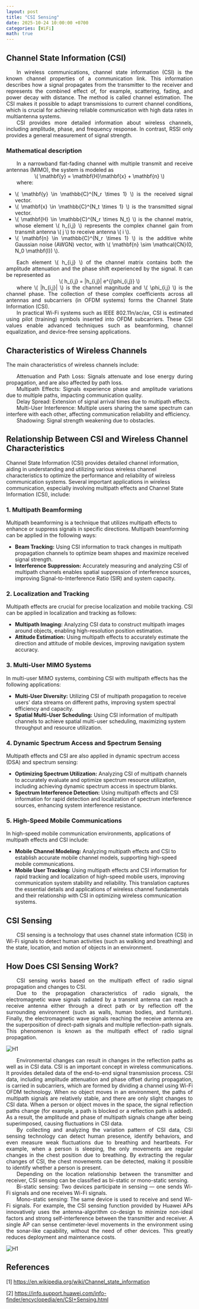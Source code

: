 ```yaml
---
layout: post
title: "CSI Sensing"
date: 2025-10-24 10:00:00 +0700
categories: [WiFi]
math: true
---
```


## Channel State Information (CSI)

<div style="text-align: justify; text-indent: 2em;">
In wireless communications, channel state information (CSI) is the known channel properties of a communication link. This information describes how a signal propagates from the transmitter to the receiver and represents the combined effect of, for example, scattering, fading, and power decay with distance. The method is called channel estimation. The CSI makes it possible to adapt transmissions to current channel conditions, which is crucial for achieving reliable communication with high data rates in multiantenna systems.
</div>

<div style="text-align: justify; text-indent: 2em;">
CSI provides more detailed information about wireless channels, including amplitude, phase, and frequency response. In contrast, RSSI only provides a general measurement of signal strength.
</div>

### Mathematical description

<div style="text-align: justify; text-indent: 2em;">
In a narrowband flat-fading channel with multiple transmit and receive antennas (MIMO), the system is modeled as
</div>

<div style="text-align: center;">
\( \mathbf{y} = \mathbf{H}\mathbf{x} + \mathbf{n} \)
</div>

<div style="text-align: justify; text-indent: 2em;">
where:
</div>

<ul style="text-align: justify;">
  <li>\( \mathbf{y} \in \mathbb{C}^{N_r \times 1} \) is the received signal vector.</li>
  <li>\( \mathbf{x} \in \mathbb{C}^{N_t \times 1} \) is the transmitted signal vector.</li>
  <li>\( \mathbf{H} \in \mathbb{C}^{N_r \times N_t} \) is the channel matrix, whose element \( h_{i,j} \) represents the complex channel gain from transmit antenna \( j \) to receive antenna \( i \).</li>
  <li>\( \mathbf{n} \in \mathbb{C}^{N_r \times 1} \) is the additive white Gaussian noise (AWGN) vector, with \( \mathbf{n} \sim \mathcal{CN}(0, N_0 \mathbf{I}) \).</li>
</ul>

<div style="text-align: justify; text-indent: 2em;">
Each element \( h_{i,j} \) of the channel matrix contains both the amplitude attenuation and the phase shift experienced by the signal. It can be represented as
</div>

<div style="text-align: center;">
\( h_{i,j} = |h_{i,j}| e^{j\phi_{i,j}} \)
</div>

<div style="text-align: justify; text-indent: 2em;">
where \( |h_{i,j}| \) is the channel magnitude and \( \phi_{i,j} \) is the channel phase. The collection of these complex coefficients across all antennas and subcarriers (in OFDM systems) forms the Channel State Information (CSI).
</div>

<div style="text-align: justify; text-indent: 2em;">
In practical Wi-Fi systems such as IEEE 802.11n/ac/ax, CSI is estimated using pilot (training) symbols inserted into OFDM subcarriers. These CSI values enable advanced techniques such as beamforming, channel equalization, and device-free sensing applications.
</div>

## Characteristics of Wireless Channels

The main characteristics of wireless channels include:

<div style="text-align: justify; text-indent: 2em;">
Attenuation and Path Loss: Signals attenuate and lose energy during propagation, and are also affected by path loss.
</div>

<div style="text-align: justify; text-indent: 2em;">
Multipath Effects: Signals experience phase and amplitude variations due to multiple paths, impacting communication quality.
</div>

<div style="text-align: justify; text-indent: 2em;">
Delay Spread: Extension of signal arrival times due to multipath effects.
</div>

<div style="text-align: justify; text-indent: 2em;">
Multi-User Interference: Multiple users sharing the same spectrum can interfere with each other, affecting communication reliability and efficiency.
</div>

<div style="text-align: justify; text-indent: 2em;">
Shadowing: Signal strength weakening due to obstacles.
</div>

## Relationship Between CSI and Wireless Channel Characteristics

Channel State Information (CSI) provides detailed channel information, aiding in understanding and utilizing various wireless channel characteristics to optimize the performance and reliability of wireless communication systems. Several important applications in wireless communication, especially involving multipath effects and Channel State Information (CSI), include:

### 1. Multipath Beamforming

Multipath beamforming is a technique that utilizes multipath effects to enhance or suppress signals in specific directions. Multipath beamforming can be applied in the following ways:

- **Beam Tracking:** Using CSI information to track changes in multipath propagation channels to optimize beam shapes and maximize received signal strength.
- **Interference Suppression:** Accurately measuring and analyzing CSI of multipath channels enables spatial suppression of interference sources, improving Signal-to-Interference Ratio (SIR) and system capacity.

### 2. Localization and Tracking

Multipath effects are crucial for precise localization and mobile tracking. CSI can be applied in localization and tracking as follows:

- **Multipath Imaging:** Analyzing CSI data to construct multipath images around objects, enabling high-resolution position estimation.
- **Attitude Estimation:** Using multipath effects to accurately estimate the direction and attitude of mobile devices, improving navigation system accuracy.

### 3. Multi-User MIMO Systems

In multi-user MIMO systems, combining CSI with multipath effects has the following applications:

- **Multi-User Diversity:** Utilizing CSI of multipath propagation to receive users' data streams on different paths, improving system spectral efficiency and capacity.
- **Spatial Multi-User Scheduling:** Using CSI information of multipath channels to achieve spatial multi-user scheduling, maximizing system throughput and resource utilization.

### 4. Dynamic Spectrum Access and Spectrum Sensing

Multipath effects and CSI are also applied in dynamic spectrum access (DSA) and spectrum sensing:

- **Optimizing Spectrum Utilization:** Analyzing CSI of multipath channels to accurately evaluate and optimize spectrum resource utilization, including achieving dynamic spectrum access in spectrum blanks.
- **Spectrum Interference Detection:** Using multipath effects and CSI information for rapid detection and localization of spectrum interference sources, enhancing system interference resistance.

### 5. High-Speed Mobile Communications

In high-speed mobile communication environments, applications of multipath effects and CSI include:

- **Mobile Channel Modeling:** Analyzing multipath effects and CSI to establish accurate mobile channel models, supporting high-speed mobile communications.
- **Mobile User Tracking:** Using multipath effects and CSI information for rapid tracking and localization of high-speed mobile users, improving communication system stability and reliability.
This translation captures the essential details and applications of wireless channel fundamentals and their relationship with CSI in optimizing wireless communication systems.

## CSI Sensing

<div style="text-align: justify; text-indent: 2em;">
CSI sensing is a technology that uses channel state information (CSI) in Wi-Fi signals to detect human activities (such as walking and breathing) and the state, location, and motion of objects in an environment.
</div>

## How Does CSI Sensing Work?

<div style="text-align: justify; text-indent: 2em;">
CSI sensing works based on the multipath effect of radio signal propagation and changes to CSI.
</div>

<div style="text-align: justify; text-indent: 2em;">
Due to the propagation characteristics of radio signals, the electromagnetic wave signals radiated by a transmit antenna can reach a receive antenna either through a direct path or by reflection off the surrounding environment (such as walls, human bodies, and furniture). Finally, the electromagnetic wave signals reaching the receive antenna are the superposition of direct-path signals and multiple reflection-path signals. This phenomenon is known as the multipath effect of radio signal propagation.
</div>

![H1](/assets/img/wifi/CSI1.png)

<div style="text-align: justify; text-indent: 2em;">
Environmental changes can result in changes in the reflection paths as well as in CSI data. CSI is an important concept in wireless communications. It provides detailed data of the end-to-end signal transmission process. CSI data, including amplitude attenuation and phase offset during propagation, is carried in subcarriers, which are formed by dividing a channel using Wi-Fi OFDM technology. When no object moves in an environment, the paths of multipath signals are relatively stable, and there are only slight changes to CSI data. When a person or object moves in the space, the signal reflection paths change (for example, a path is blocked or a reflection path is added). As a result, the amplitude and phase of multipath signals change after being superimposed, causing fluctuations in CSI data.
</div>

<div style="text-align: justify; text-indent: 2em;">
By collecting and analyzing the variation pattern of CSI data, CSI sensing technology can detect human presence, identify behaviors, and even measure weak fluctuations due to breathing and heartbeats. For example, when a person is sleeping, the only movements are regular changes in the chest position due to breathing. By extracting the regular changes of CSI, the chest movements can be detected, making it possible to identify whether a person is present.
</div>

<div style="text-align: justify; text-indent: 2em;">
Depending on the location relationship between the transmitter and receiver, CSI sensing can be classified as bi-static or mono-static sensing.
</div>

<div style="text-align: justify; text-indent: 2em;">
Bi-static sensing: Two devices participate in sensing — one sends Wi-Fi signals and one receives Wi-Fi signals.
</div>

<div style="text-align: justify; text-indent: 2em;">
Mono-static sensing: The same device is used to receive and send Wi-Fi signals. For example, the CSI sensing function provided by Huawei APs innovatively uses the antenna-algorithm co-design to minimize non-ideal factors and strong self-interference between the transmitter and receiver. A single AP can sense centimeter-level movements in the environment using the sonar-like capability, without the need of other devices. This greatly reduces deployment and maintenance costs.
</div>

![H1](/assets/img/wifi/CSI2.png)

<div style="text-align: justify; text-indent: 2em;">

</div>


<div style="text-align: justify; text-indent: 2em;">

</div>


<div style="text-align: justify; text-indent: 2em;">

</div>

<div style="text-align: justify; text-indent: 2em;">

</div>

## References

[1] https://en.wikipedia.org/wiki/Channel_state_information

[2] https://info.support.huawei.com/info-finder/encyclopedia/en/CSI+Sensing.html